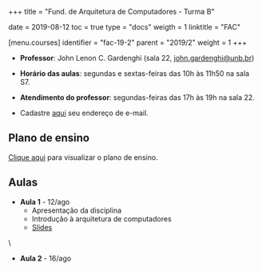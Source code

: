 +++
title = "Fund. de Arquitetura de Computadores - Turma B"

date = 2019-08-12
toc = true
type = "docs"
weigth = 1
linktitle = "FAC"

[menu.courses]
  identifier = "fac-19-2"
  parent = "2019/2"
  weight = 1
+++

* **Professor**: John Lenon C. Gardenghi (sala 22, <john.gardenghi@unb.br>)
* **Horário das aulas**: segundas e sextas-feiras das 10h às 11h50 na sala S7.
* **Atendimento do professor**: segundas-feiras das 17h às 19h na sala 22.

* Cadastre [aqui](https://forms.gle/7ZGzEWXxCMvX1C586) seu endereço de e-mail.

## Plano de ensino

[Clique aqui](/courses/2019_2/fac/plano_fac_19_2.pdf) para visualizar o plano de ensino.

## Aulas

* **Aula 1** - 12/ago
  * Apresentação da disciplina
  * Introdução à arquitetura de computadores
  * [Slides](/courses/2019_2/fac/1_intro_slides.pdf)

\

* **Aula 2** - 16/ago
